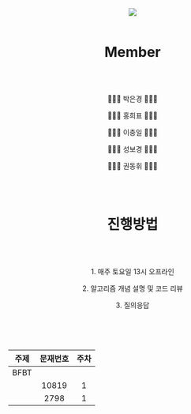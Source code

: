<div align="center">
<img src="https://capsule-render.vercel.app/api?type=waving&color=auto&height=300&section=header&text=CodingTestStudy&fontSize=70" />
<br>
<br>
<h1> Member </h1>
<br>
<br>
<p>👩🏻‍💻 박은경 👩🏻‍💻</p> 
<p>🧑🏻‍💻 홍희표 🧑🏻‍💻</p> 
<p>🧑🏻‍💻 이충일 🧑🏻‍💻</p> 
<p>👩🏻‍💻 성보경 👩🏻‍💻</p> 
<p>🧑🏻‍💻 권동휘 🧑🏻‍💻</p> 
<br>
<br>
<h1>진행방법</h1>  
<br>
<br>
<p>1. 매주 토요일 13시 오프라인</p>

<p>2. 알고리즘 개념 설명 및 코드 리뷰</p>

<p>3. 질의응답</p>

<br>
<br>
<br>

| 주제 | 문재번호 | 주차 |
|:---:|:---:|:---:|
| BFBT |  |  |
|  | 10819 | 1 |
|  | 2798 | 1 |
